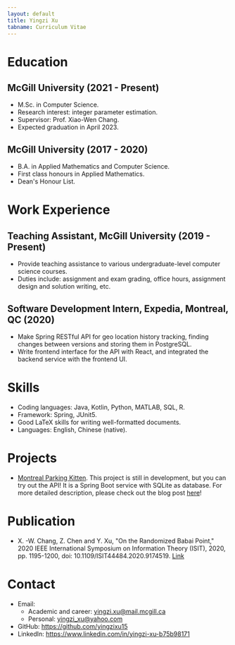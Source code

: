 ```yaml
---
layout: default
title: Yingzi Xu
tabname: Curriculum Vitae
---
```


# Education

## McGill University (2021 - Present)

- M.Sc. in Computer Science. 
- Research interest: integer parameter estimation.
- Supervisor: Prof. Xiao-Wen Chang.
- Expected graduation in April 2023.

## McGill University (2017 - 2020)

- B.A. in Applied Mathematics and Computer Science.
- First class honours in Applied Mathematics.
- Dean's Honour List.

# Work Experience

## Teaching Assistant, McGill University (2019 - Present)

- Provide teaching assistance to various undergraduate-level computer science courses.
- Duties include: assignment and exam grading, office hours, assignment design and solution writing, etc.

## Software Development Intern, Expedia, Montreal, QC (2020)

- Make Spring RESTful API for geo location history tracking, finding changes between versions and storing them in PostgreSQL. 
- Write frontend interface for the API with React, and integrated the backend service with the frontend UI. 

# Skills

- Coding languages: Java, Kotlin, Python, MATLAB, SQL, R.
- Framework: Spring, JUnit5. 
- Good LaTeX skills for writing well-formatted documents.
- Languages: English, Chinese (native).

# Projects

- [Montreal Parking Kitten](https://github.com/yingzixu15/mtl_street_parking_finder). This project is still in development, but you can try out the API! It is a Spring Boot service with SQLite as database. For more detailed description, please check out the blog post [here](http://yingzixu15.github.io/project/2022/10/05/montreal-parking-finder.html)!


# Publication

- X. -W. Chang, Z. Chen and Y. Xu, "On the Randomized Babai Point," 2020 IEEE International Symposium on Information Theory (ISIT), 2020, pp. 1195-1200, doi: 10.1109/ISIT44484.2020.9174519. [Link](https://ieeexplore.ieee.org/document/9174519)

# Contact

- Email: 
  - Academic and career: yingzi.xu@mail.mcgill.ca
  - Personal: yingzi_xu@yahoo.com
- GitHub: https://github.com/yingzixu15
- LinkedIn: https://www.linkedin.com/in/yingzi-xu-b75b98171


